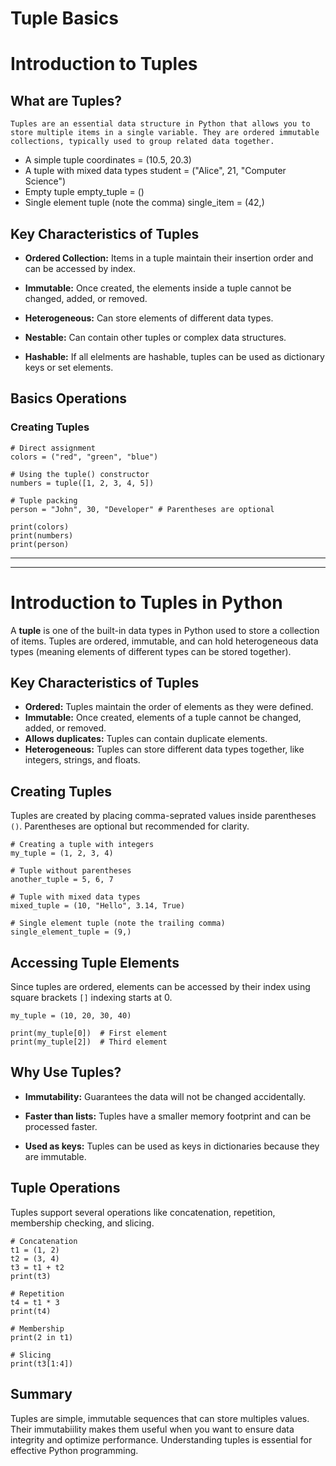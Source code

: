 # Tuple Basics

# Introduction to Tuples

## What are Tuples?

    Tuples are an essential data structure in Python that allows you to store multiple items in a single variable. They are ordered immutable collections, typically used to group related data together.

- A simple tuple coordinates = (10.5, 20.3)
- A tuple with mixed data types student = ("Alice", 21, "Computer Science")
- Empty tuple empty_tuple = ()
- Single element tuple (note the comma) single_item = (42,)


## Key Characteristics of Tuples

- **Ordered Collection:** Items in a tuple maintain their insertion order and can be accessed by index.

- **Immutable:** Once created, the elements inside a tuple cannot be changed, added, or removed.

- **Heterogeneous:** Can store elements of different data types.

- **Nestable:** Can contain other tuples or complex data structures.

- **Hashable:** If all elelments are hashable, tuples can be used as dictionary keys or set elements.


## Basics Operations

### Creating Tuples

    # Direct assignment
    colors = ("red", "green", "blue")

    # Using the tuple() constructor
    numbers = tuple([1, 2, 3, 4, 5])

    # Tuple packing
    person = "John", 30, "Developer" # Parentheses are optional

    print(colors)
    print(numbers)
    print(person)

---
---

# Introduction to Tuples in Python

A **tuple** is one of the built-in data types in Python used to store a collection of items. Tuples are ordered, immutable, and can hold heterogeneous data types (meaning elements of different types can be stored together).

## Key Characteristics of Tuples

- **Ordered:** Tuples maintain the order of elements as they were defined.
- **Immutable:** Once created, elements of a tuple cannot be changed, added, or removed.
- **Allows duplicates:** Tuples can contain duplicate elements.
- **Heterogeneous:** Tuples can store different data types together, like integers, strings, and floats.

## Creating Tuples

Tuples are created by placing comma-seprated values inside parentheses `()`. Parentheses are optional but recommended for clarity.

    # Creating a tuple with integers
    my_tuple = (1, 2, 3, 4)

    # Tuple without parentheses
    another_tuple = 5, 6, 7

    # Tuple with mixed data types
    mixed_tuple = (10, "Hello", 3.14, True)

    # Single element tuple (note the trailing comma)
    single_element_tuple = (9,)


## Accessing Tuple Elements

Since tuples are ordered, elements can be accessed by their index using square brackets `[]` indexing starts at 0.

    my_tuple = (10, 20, 30, 40)

    print(my_tuple[0])  # First element
    print(my_tuple[2])  # Third element


## Why Use Tuples?

- **Immutability:** Guarantees the data will not be changed accidentally.

- **Faster than lists:** Tuples have a smaller memory footprint and can be processed faster.

- **Used as keys:** Tuples can be used as  keys in dictionaries because they are immutable.

## Tuple Operations

Tuples support several operations like concatenation, repetition, membership checking, and slicing.

    # Concatenation
    t1 = (1, 2)
    t2 = (3, 4)
    t3 = t1 + t2
    print(t3)

    # Repetition
    t4 = t1 * 3
    print(t4)

    # Membership
    print(2 in t1)

    # Slicing
    print(t3[1:4])

## Summary

Tuples are simple, immutable sequences that can store multiples values. Their immutabiility makes them useful when you want to ensure data integrity and optimize performance. Understanding tuples is essential for effective Python programming.